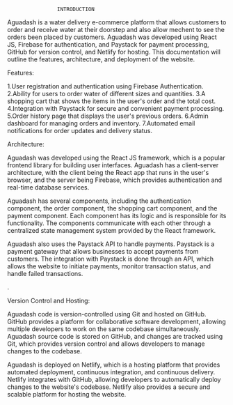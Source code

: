 					INTRODUCTION

Aguadash  is a water delivery e-commerce   platform that allows customers to order and receive water at their doorstep and also allow mechent to see the orders been placed by customers. Aguadash  was developed using React JS, Firebase for authentication, and Paystack for payment processing, GitHub for version control, and Netlify for hosting. This documentation will outline the features, architecture, and deployment of the website.

Features:

1.User registration and authentication using Firebase Authentication.
2.Ability for users to order water of different sizes and quantities.
3.A shopping cart that shows the items in the user's order and the total cost.
4.Integration with Paystack for secure and convenient payment processing.
5.Order history page that displays the user's previous orders.
6.Admin dashboard for managing orders and inventory.
7.Automated email notifications for order updates and delivery status.

Architecture:

Aguadash was developed using the React JS framework, which is a popular frontend library for building user interfaces. Aguadash has a client-server architecture, with the client being the React app that runs in the user's browser, and the server being Firebase, which provides authentication and real-time database services.

Aguadash has several components, including the authentication component, the order component, the shopping cart component, and the payment component. Each component has its logic and is responsible for its functionality. The components communicate with each other through a centralized state management system provided by the React framework.

Aguadash also uses the Paystack API to handle payments. Paystack is a payment gateway that allows businesses to accept payments from customers. The integration with Paystack is done through an API, which allows the website to initiate payments, monitor transaction status, and handle failed transactions.

.

Version Control and Hosting:

Aguadash code is version-controlled using Git and hosted on GitHub. GitHub provides a platform for collaborative software development, allowing multiple developers to work on the same codebase simultaneously. Aguadash source code is stored on GitHub, and changes are tracked using Git, which provides version control and allows developers to manage changes to the codebase.

Aguadash is deployed on Netlify, which is a hosting platform that provides automated deployment, continuous integration, and continuous delivery. Netlify integrates with GitHub, allowing developers to automatically deploy changes to the website's codebase. Netlify also provides a secure and scalable platform for hosting the website.
